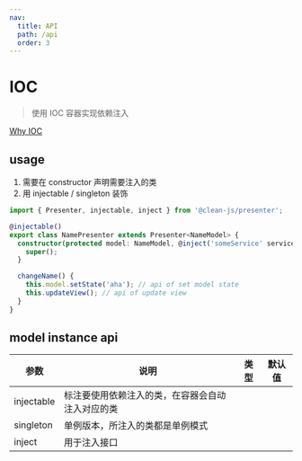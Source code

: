 ```yaml
---
nav:
  title: API
  path: /api
  order: 3
---
```


# IOC

> 使用 IOC 容器实现依赖注入

[Why IOC](https://www.google.com/search?q=why+ioc)

## usage

1. 需要在 constructor 声明需要注入的类
2. 用 injectable / singleton 装饰

```typescript | pure
import { Presenter, injectable, inject } from '@clean-js/presenter';

@injectable()
export class NamePresenter extends Presenter<NameModel> {
  constructor(protected model: NameModel, @inject('someService' service: IService)) {
    super();
  }

  changeName() {
    this.model.setState('aha'); // api of set model state
    this.updateView(); // api of update view
  }
}
```

## model instance api

| 参数       | 说明                                             | 类型 | 默认值 |
| ---------- | ------------------------------------------------ | ---- | ------ |
| injectable | 标注要使用依赖注入的类，在容器会自动注入对应的类 |      |        |
| singleton  | 单例版本，所注入的类都是单例模式                 |      |        |
| inject     | 用于注入接口                                     |      |        |
